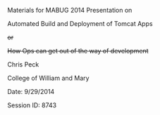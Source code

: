 Materials for MABUG 2014 Presentation on

Automated Build and Deployment of Tomcat Apps

~~or~~

~~How Ops can get out of the way of development~~

Chris Peck

College of William and Mary

Date: 9/29/2014

Session ID: 8743



